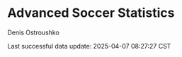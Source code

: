 # Advanced Soccer Statistics
Denis Ostroushko

<!-- gfm -->

Last successful data update: 2025-04-07 08:27:27 CST
